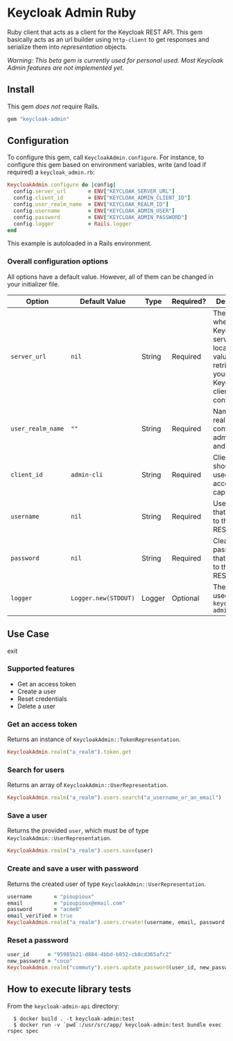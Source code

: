 
# Keycloak Admin Ruby

Ruby client that acts as a client for the Keycloak REST API.
This gem basically acts as an url builder using `http-client` to get responses and serialize them into _representation_ objects.

_Warning: This beta gem is currently used for personal used. Most Keycloak Admin features are not implemented yet._

## Install

This gem *does not* require Rails.

```ruby
gem "keycloak-admin"
```

## Configuration

To configure this gem, call `KeycloakAdmin.configure`. 
For instance, to configure this gem based on environment variables, write (and load if required) a `keycloak_admin.rb`:
```ruby
KeycloakAdmin.configure do |config|
  config.server_url       = ENV["KEYCLOAK_SERVER_URL"]
  config.client_id        = ENV["KEYCLOAK_ADMIN_CLIENT_ID"]
  config.user_realm_name  = ENV["KEYCLOAK_REALM_ID"]
  config.username         = ENV["KEYCLOAK_ADMIN_USER"]
  config.password         = ENV["KEYCLOAK_ADMIN_PASSWORD"]
  config.logger           = Rails.logger
end
```
This example is autoloaded in a Rails environment.

### Overall configuration options

All options have a default value. However, all of them can be changed in your initializer file.

| Option | Default Value | Type | Required? | Description  | Example |
| ---- | ----- | ------ | ----- | ------ | ----- |
| `server_url` | `nil`| String | Required | The base url where your Keycloak server is located. This value can be retrieved in your Keycloak client configuration. | `auth:8080/auth` |
| `user_realm_name` | `""`| String | Required | Name of the realm that contain the admin client and user. | `master` |
| `client_id` | `admin-cli`| String | Required | Client that should be used to access admin capabilities. | `api-cli` |
| `username` | `nil`| String | Required | Username that access to the Admin REST API | `mummy` |
| `password` | `nil`| String | Required | Clear password that access to the Admin REST API | `bobby` |
| `logger` | `Logger.new(STDOUT)`| Logger | Optional | The logger used by `keycloak-admin` | `Rails.logger` | 


## Use Case
exit
### Supported features

* Get an access token
* Create a user
* Reset credentials
* Delete a user

### Get an access token

Returns an instance of `KeycloakAdmin::TokenRepresentation`.

```ruby
KeycloakAdmin.realm("a_realm").token.get
```

### Search for users

Returns an array of `KeycloakAdmin::UserRepresentation`.

```ruby
KeycloakAdmin.realm("a_realm").users.search("a_username_or_an_email")
```

### Save a user

Returns the provided `user`, which must be of type `KeycloakAdmin::UserRepresentation`.

```ruby
KeycloakAdmin.realm("a_realm").users.save(user)
```

### Create and save a user with password

Returns the created user of type `KeycloakAdmin::UserRepresentation`.

```ruby
username       = "pioupioux"
email          = "pioupioux@email.com"
password       = "acme0"
email_verified = true
KeycloakAdmin.realm("a_realm").users.create!(username, email, password, email_verified)
```

### Reset a password

```ruby
user_id      = "95985b21-d884-4bbd-b852-cb8cd365afc2"
new_password = "coco"
KeycloakAdmin.realm("commuty").users.update_password(user_id, new_password)
```

## How to execute library tests

From the `keycloak-admin-api` directory:

```
  $ docker build . -t keycloak-admin:test
  $ docker run -v `pwd`:/usr/src/app/ keycloak-admin:test bundle exec rspec spec
```
